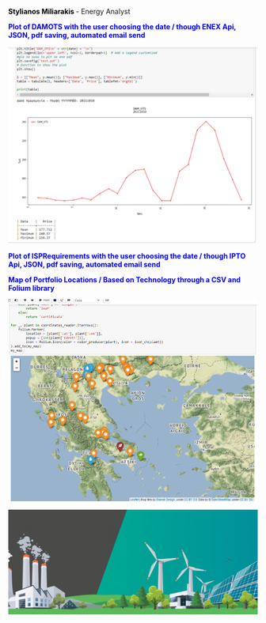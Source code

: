 **<font color="black"> Stylianos Miliarakis </font>** - Energy Analyst

**<font color="Blue">Plot of DAMOTS with the user choosing the date / though ENEX Api, JSON, pdf saving, automated email send </font>**

![ISPREQ](DAMOTS.png)

**<font color="Blue">Plot of ISPRequirements with the user choosing the date / though IPTO Api, JSON, pdf saving, automated email send </font>**

 **<font color="Blue">Map of Portfolio Locations / Based on Technology through a CSV and Folium library </font>**

![mapportfolio](mapportfolio.png)

![Renewables Image](/renewables-congress-1030x434.png)
